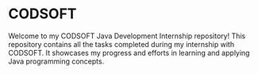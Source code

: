 # CODSOFT
Welcome to my CODSOFT Java Development Internship repository! This repository contains all the tasks completed during my internship with CODSOFT. It showcases my progress and efforts in learning and applying Java programming concepts.
